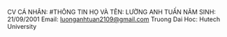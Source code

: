 CV CÁ NHÂN: 
#THÔNG TIN
HỌ VÀ TÊN: LƯỜNG ANH TUẤN
NĂM SINH: 21/09/2001
Email: luonganhtuan2109@gmail.com
Truong Dai Hoc: Hutech University
